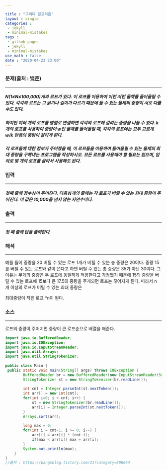 ```yaml
---

title : "그리디 알고리즘"
layout : single
categories : 
 - jekyll
 - minimal-mistakes
tags :
 - github pages
 - jekyll
 - minimal-mistakes
use_math : false
date : "2020-04-23 23:00"
---
```


### 문제(출처 : [백준](https://www.acmicpc.net/problem/2217))

---

##### N(1≤N≤100,000)개의 로프가 있다. 이 로프를 이용하여 이런 저런 물체를 들어올릴 수 있다. 각각의 로프는 그 굵기나 길이가 다르기 때문에 들 수 있는 물체의 중량이 서로 다를 수도 있다.

##### 하지만 여러 개의 로프를 병렬로 연결하면 각각의 로프에 걸리는 중량을 나눌 수 있다. k개의 로프를 사용하여 중량이 w인 물체를 들어올릴 때, 각각의 로프에는 모두 고르게 w/k 만큼의 중량이 걸리게 된다.

##### 각 로프들에 대한 정보가 주어졌을 때, 이 로프들을 이용하여 들어올릴 수 있는 물체의 최대 중량을 구해내는 프로그램을 작성하시오. 모든 로프를 사용해야 할 필요는 없으며, 임의로 몇 개의 로프를 골라서 사용해도 된다.

### 입력

---

##### 첫째 줄에 정수 N이 주어진다. 다음 N개의 줄에는 각 로프가 버틸 수 있는 최대 중량이 주어진다. 이 값은 10,000을 넘지 않는 자연수이다.



### 출력

---

##### 첫 째 줄에 답을 출력한다.



### 해석

---

예를 들어 중량을 20 버틸 수 있는 로프 1개가 버틸 수 있는 총 중량은 20이다. 중량 15를 버틸 수 있는 로프와 같이 쓴다고 하면 버틸 수 있는 총 중량은 35가 아닌 30이다. 그 이유는 무게의 중량은 두 로프에 동일하게 적용한다고 가정했기 떄문에 15의 중량을 버틸 수 있는 로프에 15보다 큰 17.5의 중량을 주게되면 로프는 끊어지게 된다. 따라서 n 개 이상의 로프가 버틸 수 있는 최대 중량은

최대중량이 작은 로프 *n이 된다.

### 소스 

---

로프의 중량이 주어지면 중량이 큰 로프순으로 배열을 해준다.

```java
import java.io.BufferedReader;
import java.io.IOException;
import java.io.InputStreamReader;
import java.util.Arrays;
import java.util.StringTokenizer;
 
public class Main {
 public static void main(String[] args) throws IOException {
        BufferedReader br = new BufferedReader(new InputStreamReader(System.in));
        StringTokenizer st = new StringTokenizer(br.readLine());
        
        int cnt = Integer.parseInt(st.nextToken());
        int arr[] = new int[cnt];
        for(int i=0; i < cnt; i++) {
            st = new StringTokenizer(br.readLine());
            arr[i] = Integer.parseInt(st.nextToken());
        }
        Arrays.sort(arr);
        
        long max = 0;
        for(int i = cnt-1; i >= 0; i--) {
            arr[i] = arr[i] * (cnt-i);
            if(max < arr[i]) max = arr[i];
        }
        System.out.println(max);
    }
}
//출처 : https://pangsblog.tistory.com/21?category=806064
```

